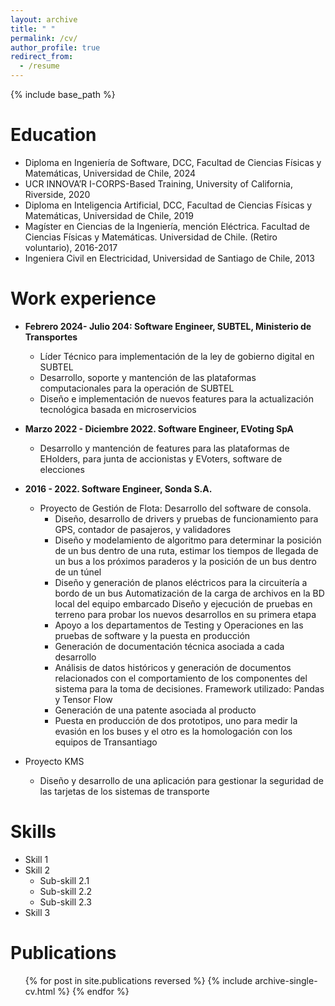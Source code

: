 ```yaml
---
layout: archive
title: " "
permalink: /cv/
author_profile: true
redirect_from:
  - /resume
---
```


{% include base_path %}

Education
======
* Diploma en Ingeniería de Software, DCC, Facultad de Ciencias Físicas y Matemáticas, Universidad de Chile, 2024
* UCR INNOVA’R I-CORPS-Based Training, University of California, Riverside, 2020
* Diploma en Inteligencia Artificial, DCC, Facultad de Ciencias Físicas y Matemáticas, Universidad de Chile, 2019
* Magíster en Ciencias de la Ingeniería, mención Eléctrica. Facultad de Ciencias Físicas y
  Matemáticas. Universidad de Chile. (Retiro voluntario), 2016-2017
* Ingeniera Civil en Electricidad, Universidad de Santiago de Chile, 2013



Work experience
======

* **Febrero 2024- Julio 204: Software Engineer, SUBTEL, Ministerio de Transportes**
  * Líder Técnico para implementación de la ley de gobierno digital en SUBTEL
  * Desarrollo, soporte y mantención de las plataformas computacionales para la operación de SUBTEL
  * Diseño e implementación de nuevos features para la actualización tecnológica basada en
    microservicios
  

* **Marzo 2022 - Diciembre 2022. Software Engineer, EVoting SpA**
  * Desarrollo y mantención de features para las plataformas de EHolders, para junta de accionistas y
    EVoters, software de elecciones
  

* **2016 - 2022. Software Engineer, Sonda S.A.**
  * Proyecto de Gestión de Flota: Desarrollo del software de consola.
      *  Diseño, desarrollo de drivers y pruebas de funcionamiento para GPS, contador de pasajeros, y
         validadores
      * Diseño y modelamiento de algoritmo para determinar la posición de un bus dentro de una ruta,
        estimar los tiempos de llegada de un bus a los próximos paraderos y la posición de un bus dentro de
        un túnel
      * Diseño y generación de planos eléctricos para la circuitería a bordo de un bus
        Automatización de la carga de archivos en la BD local del equipo embarcado
        Diseño y ejecución de pruebas en terreno para probar los nuevos desarrollos en su primera etapa
      * Apoyo a los departamentos de Testing y Operaciones en las pruebas de software y la puesta en
        producción
      * Generación de documentación técnica asociada a cada desarrollo
      * Análisis de datos históricos y generación de documentos relacionados con el comportamiento de los
        componentes del sistema para la toma de decisiones. Framework utilizado: Pandas y Tensor Flow
      * Generación de una patente asociada al producto 
      * Puesta en producción de dos prototipos, uno para medir la evasión en los buses y el otro es la
        homologación con los equipos de Transantiago
  
* Proyecto KMS
   * Diseño y desarrollo de una aplicación para gestionar la seguridad de las tarjetas de los sistemas de
     transporte


Skills
======
* Skill 1
* Skill 2
  * Sub-skill 2.1
  * Sub-skill 2.2
  * Sub-skill 2.3
* Skill 3

Publications
======
  <ul>{% for post in site.publications reversed %}
    {% include archive-single-cv.html %}
  {% endfor %}</ul>
  

